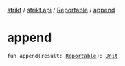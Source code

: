 [strikt](../../index.md) / [strikt.api](../index.md) / [Reportable](index.md) / [append](./append.md)

# append

`fun append(result: `[`Reportable`](index.md)`): `[`Unit`](https://kotlinlang.org/api/latest/jvm/stdlib/kotlin/-unit/index.html)